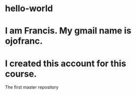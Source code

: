 # hello-world
# I am Francis. My gmail name is ojofranc.
# I created this account for this course.
The first master repository
